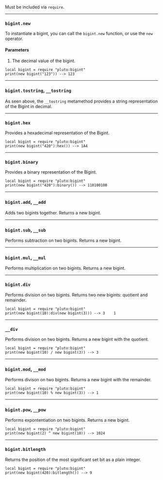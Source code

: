 Must be included via `require`.

---
### `bigint.new`
To instantiate a bigint, you can call the `bigint.new` function, or use the `new` operator.
#### Parameters
1. The decimal value of the bigint.
```pluto
local bigint = require "pluto:bigint"
print(new bigint("123")) --> 123
```

---
### `bigint.tostring`, `__tostring`
As seen above, the `__tostring` metamethod provides a string representation of the Bigint in decimal.

---
### `bigint.hex`
Provides a hexadecimal representation of the Bigint.
```pluto
local bigint = require "pluto:bigint"
print(new bigint("420"):hex()) --> 1A4
```

---
### `bigint.binary`
Provides a binary representation of the Bigint.
```pluto
local bigint = require "pluto:bigint"
print(new bigint("420"):binary()) --> 110100100
```

---
### `bigint.add`, `__add`
Adds two bigints together. Returns a new bigint.

---
### `bigint.sub`, `__sub`
Performs subtraction on two bigints. Returns a new bigint.

---
### `bigint.mul`, `__mul`
Performs multiplication on two bigints. Returns a new bigint.

---
### `bigint.div`
Performs division on two bigints. Returns two new bigints: quotient and remainder.
```pluto
local bigint = require "pluto:bigint"
print(new bigint(10):div(new bigint(3))) --> 3    1
```

---
### `__div`
Performs division on two bigints. Returns a new bigint with the quotient.
```pluto
local bigint = require "pluto:bigint"
print(new bigint(10) / new bigint(3)) --> 3
```

---
### `bigint.mod`, `__mod`
Performs divison on two bigints. Returns a new bigint with the remainder.
```pluto
local bigint = require "pluto:bigint"
print(new bigint(10) % new bigint(3)) --> 1
```

---
### `bigint.pow`, `__pow`
Performs expontentiation on two bigints. Returns a new bigint.
```pluto
local bigint = require "pluto:bigint"
print(new bigint(2) ^ new bigint(10)) --> 1024
```

---
### `bigint.bitlength`
Returns the position of the most significant set bit as a plain integer.
```pluto
local bigint = require "pluto:bigint"
print(new bigint(420):bitlength()) --> 9
```
